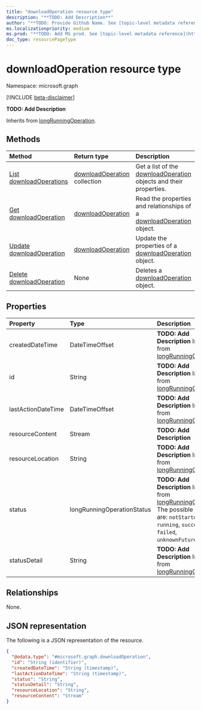 ```yaml
---
title: "downloadOperation resource type"
description: "**TODO: Add Description**"
author: "**TODO: Provide Github Name. See [topic-level metadata reference](https://msgo.azurewebsites.net/add/document/guidelines/metadata.html#topic-level-metadata)**"
ms.localizationpriority: medium
ms.prod: "**TODO: Add MS prod. See [topic-level metadata reference](https://msgo.azurewebsites.net/add/document/guidelines/metadata.html#topic-level-metadata)**"
doc_type: resourcePageType
---
```


# downloadOperation resource type

Namespace: microsoft.graph

[!INCLUDE [beta-disclaimer](../../includes/beta-disclaimer.md)]

**TODO: Add Description**


Inherits from [longRunningOperation](../resources/longrunningoperation.md).

## Methods
|Method|Return type|Description|
|:---|:---|:---|
|[List downloadOperations](../api/downloadoperation-list.md)|[downloadOperation](../resources/downloadoperation.md) collection|Get a list of the [downloadOperation](../resources/downloadoperation.md) objects and their properties.|
|[Get downloadOperation](../api/downloadoperation-get.md)|[downloadOperation](../resources/downloadoperation.md)|Read the properties and relationships of a [downloadOperation](../resources/downloadoperation.md) object.|
|[Update downloadOperation](../api/downloadoperation-update.md)|[downloadOperation](../resources/downloadoperation.md)|Update the properties of a [downloadOperation](../resources/downloadoperation.md) object.|
|[Delete downloadOperation](../api/downloadoperation-delete.md)|None|Deletes a [downloadOperation](../resources/downloadoperation.md) object.|

## Properties
|Property|Type|Description|
|:---|:---|:---|
|createdDateTime|DateTimeOffset|**TODO: Add Description** Inherited from [longRunningOperation](../resources/longrunningoperation.md).|
|id|String|**TODO: Add Description** Inherited from [longRunningOperation](../resources/longrunningoperation.md).|
|lastActionDateTime|DateTimeOffset|**TODO: Add Description** Inherited from [longRunningOperation](../resources/longrunningoperation.md).|
|resourceContent|Stream|**TODO: Add Description**|
|resourceLocation|String|**TODO: Add Description** Inherited from [longRunningOperation](../resources/longrunningoperation.md).|
|status|longRunningOperationStatus|**TODO: Add Description** Inherited from [longRunningOperation](../resources/longrunningoperation.md). The possible values are: `notStarted`, `running`, `succeeded`, `failed`, `unknownFutureValue`.|
|statusDetail|String|**TODO: Add Description** Inherited from [longRunningOperation](../resources/longrunningoperation.md).|

## Relationships
None.

## JSON representation
The following is a JSON representation of the resource.
<!-- {
  "blockType": "resource",
  "keyProperty": "id",
  "@odata.type": "microsoft.graph.downloadOperation",
  "baseType": "microsoft.industryData.longRunningOperation",
  "openType": false
}
-->
``` json
{
  "@odata.type": "#microsoft.graph.downloadOperation",
  "id": "String (identifier)",
  "createdDateTime": "String (timestamp)",
  "lastActionDateTime": "String (timestamp)",
  "status": "String",
  "statusDetail": "String",
  "resourceLocation": "String",
  "resourceContent": "Stream"
}
```

